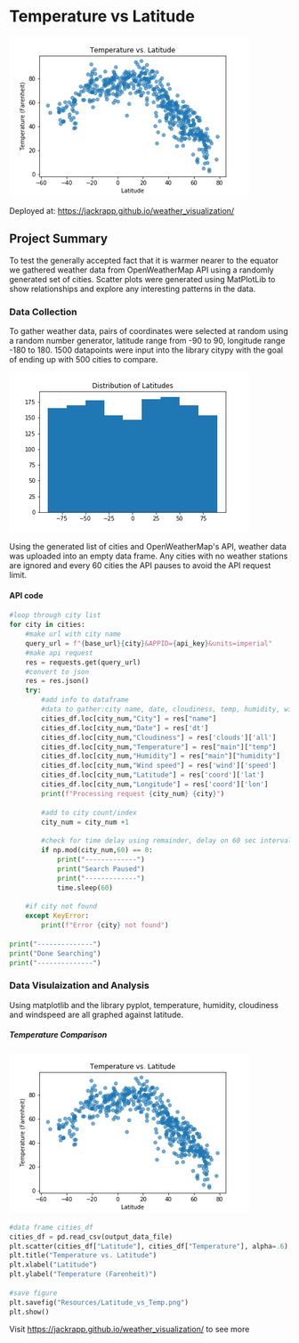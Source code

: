 # Temperature vs Latitude

<img src="Resources/Latitude_vs_Temp.png">

Deployed at: https://jackrapp.github.io/weather_visualization/

## Project Summary

To test the generally accepted fact that it is warmer nearer to the equator we gathered weather data from OpenWeatherMap API using a randomly generated set of cities. Scatter plots were generated using MatPlotLib to show relationships and explore any interesting patterns in the data.

### Data Collection

To gather weather data, pairs of coordinates were selected at random using a random number generator, latitude range from -90 to 90, longitude range -180 to 180. 1500 datapoints were input into the library citypy with the goal of ending up with 500 cities to compare.

![Histogram](Resources/latitude_histogram.png)

Using the generated list of cities and OpenWeatherMap's API, weather data was uploaded into an empty data frame. Any cities with no weather stations are ignored and every 60 cities the API pauses to avoid the API request limit.

#### API code
```python
#loop through city list
for city in cities:
    #make url with city name
    query_url = f"{base_url}{city}&APPID={api_key}&units=imperial"
    #make api request
    res = requests.get(query_url)
    #convert to json
    res = res.json()
    try:
        #add info to dataframe
        #data to gather:city name, date, cloudiness, temp, humidity, wind speed, lat, lng
        cities_df.loc[city_num,"City"] = res["name"]
        cities_df.loc[city_num,"Date"] = res['dt']
        cities_df.loc[city_num,"Cloudiness"] = res['clouds']['all']
        cities_df.loc[city_num,"Temperature"] = res["main"]["temp"]
        cities_df.loc[city_num,"Humidity"] = res["main"]["humidity"]
        cities_df.loc[city_num,"Wind speed"] = res['wind']['speed']
        cities_df.loc[city_num,"Latitude"] = res['coord']['lat']
        cities_df.loc[city_num,"Longitude"] = res['coord']['lon']
        print(f"Processing request {city_num} {city}")
        
        #add to city count/index
        city_num = city_num +1
            
        #check for time delay using remainder, delay on 60 sec intervals
        if np.mod(city_num,60) == 0:
            print("-------------")
            print("Search Paused")
            print("-------------")
            time.sleep(60)
            
    #if city not found
    except KeyError:
        print(f"Error {city} not found")
        
print("--------------")
print("Done Searching")
print("--------------")
```

### Data Visulaization and Analysis

Using matplotlib and the library pyplot, temperature, humidity, cloudiness and windspeed are all graphed against latitude.

##### Temperature Comparison

<img src="Resources/Latitude_vs_Temp.png">

```python
#data frame cities_df
cities_df = pd.read_csv(output_data_file)
plt.scatter(cities_df["Latitude"], cities_df["Temperature"], alpha=.6)
plt.title("Temperature vs. Latitude")
plt.xlabel("Latitude")
plt.ylabel("Temperature (Farenheit)")

#save figure
plt.savefig("Resources/Latitude_vs_Temp.png")
plt.show()
```

Visit https://jackrapp.github.io/weather_visualization/ to see more
